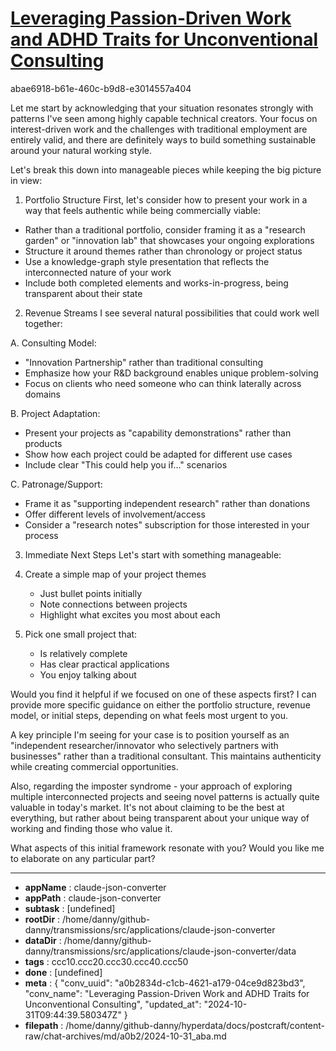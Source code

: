 # [Leveraging Passion-Driven Work and ADHD Traits for Unconventional Consulting](https://claude.ai/chat/a0b2834d-c1cb-4621-a179-04ce9d823bd3)

abae6918-b61e-460c-b9d8-e3014557a404

 Let me start by acknowledging that your situation resonates strongly with patterns I've seen among highly capable technical creators. Your focus on interest-driven work and the challenges with traditional employment are entirely valid, and there are definitely ways to build something sustainable around your natural working style.

Let's break this down into manageable pieces while keeping the big picture in view:

1. Portfolio Structure
First, let's consider how to present your work in a way that feels authentic while being commercially viable:

- Rather than a traditional portfolio, consider framing it as a "research garden" or "innovation lab" that showcases your ongoing explorations
- Structure it around themes rather than chronology or project status
- Use a knowledge-graph style presentation that reflects the interconnected nature of your work
- Include both completed elements and works-in-progress, being transparent about their state

2. Revenue Streams
I see several natural possibilities that could work well together:

A. Consulting Model:
- "Innovation Partnership" rather than traditional consulting
- Emphasize how your R&D background enables unique problem-solving
- Focus on clients who need someone who can think laterally across domains

B. Project Adaptation:
- Present your projects as "capability demonstrations" rather than products
- Show how each project could be adapted for different use cases
- Include clear "This could help you if..." scenarios

C. Patronage/Support:
- Frame it as "supporting independent research" rather than donations
- Offer different levels of involvement/access
- Consider a "research notes" subscription for those interested in your process

3. Immediate Next Steps
Let's start with something manageable:

1. Create a simple map of your project themes
   - Just bullet points initially
   - Note connections between projects
   - Highlight what excites you most about each

2. Pick one small project that:
   - Is relatively complete
   - Has clear practical applications
   - You enjoy talking about

Would you find it helpful if we focused on one of these aspects first? I can provide more specific guidance on either the portfolio structure, revenue model, or initial steps, depending on what feels most urgent to you.

A key principle I'm seeing for your case is to position yourself as an "independent researcher/innovator who selectively partners with businesses" rather than a traditional consultant. This maintains authenticity while creating commercial opportunities.

Also, regarding the imposter syndrome - your approach of exploring multiple interconnected projects and seeing novel patterns is actually quite valuable in today's market. It's not about claiming to be the best at everything, but rather about being transparent about your unique way of working and finding those who value it.

What aspects of this initial framework resonate with you? Would you like me to elaborate on any particular part?

---

* **appName** : claude-json-converter
* **appPath** : claude-json-converter
* **subtask** : [undefined]
* **rootDir** : /home/danny/github-danny/transmissions/src/applications/claude-json-converter
* **dataDir** : /home/danny/github-danny/transmissions/src/applications/claude-json-converter/data
* **tags** : ccc10.ccc20.ccc30.ccc40.ccc50
* **done** : [undefined]
* **meta** : {
  "conv_uuid": "a0b2834d-c1cb-4621-a179-04ce9d823bd3",
  "conv_name": "Leveraging Passion-Driven Work and ADHD Traits for Unconventional Consulting",
  "updated_at": "2024-10-31T09:44:39.580347Z"
}
* **filepath** : /home/danny/github-danny/hyperdata/docs/postcraft/content-raw/chat-archives/md/a0b2/2024-10-31_aba.md
